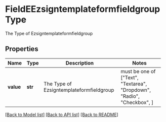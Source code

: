 # FieldEEzsigntemplateformfieldgroupType

The Type of Ezsigntemplateformfieldgroup

## Properties
Name | Type | Description | Notes
------------ | ------------- | ------------- | -------------
**value** | **str** | The Type of Ezsigntemplateformfieldgroup |  must be one of ["Text", "Textarea", "Dropdown", "Radio", "Checkbox", ]

[[Back to Model list]](../README.md#documentation-for-models) [[Back to API list]](../README.md#documentation-for-api-endpoints) [[Back to README]](../README.md)


